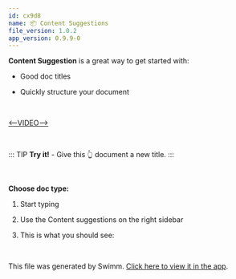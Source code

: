 ```yaml
---
id: cx9d8
name: 📦 Content Suggestions
file_version: 1.0.2
app_version: 0.9.9-0
---
```


**Content Suggestion** is a great way to get started with:

*   Good doc titles
    
*   Quickly structure your document

<br/>

[<--VIDEO-->](https://youtu.be/6G1d6_Q_g4A)

<br/>

<!--BANNER-->
::: TIP
**Try it!** \- Give this 👆 document a new title.
:::

<br/>

**Choose doc type:**

1.  Start typing
    
2.  Use the Content suggestions on the right sidebar
    
3.  This is what you should see:
    




<br/>

This file was generated by Swimm. [Click here to view it in the app](http://localhost:5000/repos/Z2l0aHViJTNBJTNBcHJvcGVydHktbGlzdGluZy1zYW5kYm94JTNBJTNBc3dpbW1pbw==/docs/cx9d8).